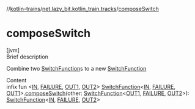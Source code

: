 //[kotlin-trains](../index.md)/[net.lazy_bit.kotlin_train.tracks](index.md)/[composeSwitch](compose-switch.md)



# composeSwitch  
[jvm]  
Brief description  


Combine two [SwitchFunction](index.md#net.lazy_bit.kotlin_train.tracks/SwitchFunction///PointingToDeclaration/)s to a new [SwitchFunction](index.md#net.lazy_bit.kotlin_train.tracks/SwitchFunction///PointingToDeclaration/)

  
Content  
infix fun <[IN](compose-switch.md), [FAILURE](compose-switch.md), [OUT1](compose-switch.md), [OUT2](compose-switch.md)> [SwitchFunction](index.md#net.lazy_bit.kotlin_train.tracks/SwitchFunction///PointingToDeclaration/)<[IN](compose-switch.md), [FAILURE](compose-switch.md), [OUT1](compose-switch.md)>.[composeSwitch](compose-switch.md)(other: [SwitchFunction](index.md#net.lazy_bit.kotlin_train.tracks/SwitchFunction///PointingToDeclaration/)<[OUT1](compose-switch.md), [FAILURE](compose-switch.md), [OUT2](compose-switch.md)>): [SwitchFunction](index.md#net.lazy_bit.kotlin_train.tracks/SwitchFunction///PointingToDeclaration/)<[IN](compose-switch.md), [FAILURE](compose-switch.md), [OUT2](compose-switch.md)>  



